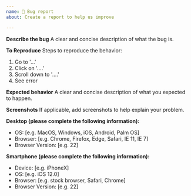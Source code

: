 ```yaml
---
name: 🐛 Bug report
about: Create a report to help us improve

---
```


<!--
Before posting, make sure that:
1. you are running the latest version of Stackable, and
2. you have searched whether your issue has already been reported
-->

**Describe the bug**
A clear and concise description of what the bug is.

**To Reproduce**
Steps to reproduce the behavior:
1. Go to '...'
2. Click on '....'
3. Scroll down to '....'
4. See error

**Expected behavior**
A clear and concise description of what you expected to happen.

**Screenshots**
If applicable, add screenshots to help explain your problem.

**Desktop (please complete the following information):**
 - OS: [e.g. MacOS, Windows, iOS, Android, Palm OS]
 - Browser: [e.g. Chrome, Firefox, Edge, Safari, IE 11, IE 7]
 - Browser Version: [e.g. 22]

**Smartphone (please complete the following information):**
 - Device: [e.g. iPhoneX]
 - OS: [e.g. iOS 12.0]
 - Browser: [e.g. stock browser, Safari, Chrome]
 - Browser Version: [e.g. 22]
